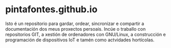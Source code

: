 # pintafontes.github.io
Isto é un repositorio para gardar, ordear, sincronizar e compartir a documentación dos meus proxectos persoais. Incúe o traballo con repositorios GIT, a xestión de ordenadores con GNU/Linux, a construcción e programación de dispositivos IoT e tamén como actvidades hortícolas.
